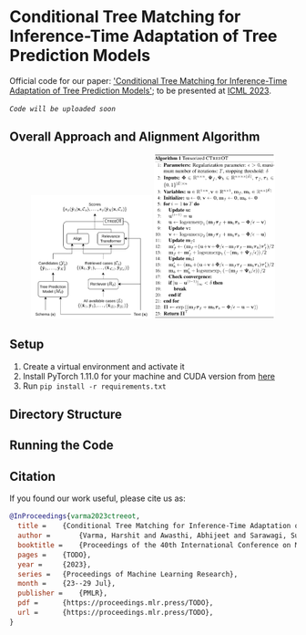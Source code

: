 # Conditional Tree Matching for Inference-Time Adaptation of Tree Prediction Models

Official code for our paper: ['Conditional Tree Matching for Inference-Time Adaptation of Tree Prediction Models'](https://openreview.net/forum?id=R7X1sTaM6J); to be presented at [ICML 2023](https://icml.cc/).

*`Code will be uploaded soon`*

## Overall Approach and Alignment Algorithm

<p align="center">
  <img src="assets/ctreeot.png"/ width='42%'>
  <img src="assets/algorithm.png"/ width='42%'>
</p>

## Setup
1. Create a virtual environment and activate it
2. Install PyTorch 1.11.0 for your machine and CUDA version from [here](https://pytorch.org/get-started/previous-versions/#v1110)
3. Run `pip install -r requirements.txt`

## Directory Structure

## Running the Code

## Citation
If you found our work useful, please cite us as:
```bibtex
@InProceedings{varma2023ctreeot,
  title = 	 {Conditional Tree Matching for Inference-Time Adaptation of Tree Prediction Models},
  author =       {Varma, Harshit and Awasthi, Abhijeet and Sarawagi, Sunita},
  booktitle = 	 {Proceedings of the 40th International Conference on Machine Learning},
  pages = 	 {TODO},
  year = 	 {2023},
  series = 	 {Proceedings of Machine Learning Research},
  month = 	 {23--29 Jul},
  publisher =    {PMLR},
  pdf = 	 {https://proceedings.mlr.press/TODO},
  url = 	 {https://proceedings.mlr.press/TODO},
}

```
